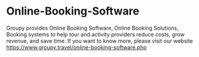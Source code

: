 # Online-Booking-Software
Groupy provides Online Booking Software, Online Booking Solutions, Booking systems to help tour and activity providers reduce costs, grow revenue, and save time. If you want to know  more, please visit our website https://www.groupy.travel/online-booking-software.php 
